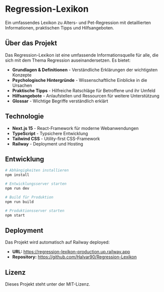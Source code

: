 # Regression-Lexikon

Ein umfassendes Lexikon zu Alters- und Pet-Regression mit detaillierten Informationen, praktischen Tipps und Hilfsangeboten.

## Über das Projekt

Das Regression-Lexikon ist eine umfassende Informationsquelle für alle, die sich mit dem Thema Regression auseinandersetzen. Es bietet:

- **Grundlagen & Definitionen** - Verständliche Erklärungen der wichtigsten Konzepte
- **Psychologische Hintergründe** - Wissenschaftliche Einblicke in die Ursachen
- **Praktische Tipps** - Hilfreiche Ratschläge für Betroffene und ihr Umfeld
- **Hilfsangebote** - Anlaufstellen und Ressourcen für weitere Unterstützung
- **Glossar** - Wichtige Begriffe verständlich erklärt

## Technologie

- **Next.js 15** - React-Framework für moderne Webanwendungen
- **TypeScript** - Typsichere Entwicklung
- **Tailwind CSS** - Utility-first CSS-Framework
- **Railway** - Deployment und Hosting

## Entwicklung

```bash
# Abhängigkeiten installieren
npm install

# Entwicklungsserver starten
npm run dev

# Build für Produktion
npm run build

# Produktionsserver starten
npm start
```

## Deployment

Das Projekt wird automatisch auf Railway deployed:
- **URL:** https://regression-lexikon-production.up.railway.app
- **Repository:** https://github.com/Halvar90/Regression-Lexikon

## Lizenz

Dieses Projekt steht unter der MIT-Lizenz.
